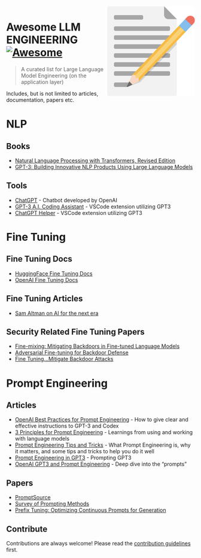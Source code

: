 <img src="icon.png" align="right" />

# Awesome LLM ENGINEERING [![Awesome](https://cdn.jsdelivr.net/gh/sindresorhus/awesome@d7305f38d29fed78fa85652e3a63e154dd8e8829/media/badge.svg)](https://github.com/sindresorhus/awesome#readme)
> A curated list for Large Language Model Engineering (on the application layer)

Includes, but is not limited to articles, documentation, papers etc.

# NLP

## Books
- [Natural Language Processing with Transformers, Revised Edition](https://www.amazon.com/Natural-Language-Processing-Transformers-Revised/dp/1098136799/)
- [GPT-3: Building Innovative NLP Products Using Large Language Models](https://www.amazon.com/GPT-3-Building-Innovative-Products-Language/dp/1098113624)


## Tools

- [ChatGPT](https://openai.com/blog/chatgpt/) - Chatbot developed by OpenAI
- [GPT-3 A.I. Coding Assistant](https://marketplace.visualstudio.com/items?itemName=Arrendy.gpt3-vscode-extension) - VSCode extension utilizing GPT3
- [ChatGPT Helper](https://marketplace.visualstudio.com/items?itemName=kiranshah.chatgpt-helper) - VSCode extension utilizing GPT3


# Fine Tuning

## Fine Tuning Docs
- [HuggingFace Fine Tuning Docs](https://huggingface.co/docs/transformers/training)
- [OpenAI Fine Tuning Docs](https://beta.openai.com/docs/guides/fine-tuning)


## Fine Tuning Articles
- [Sam Altman on AI for the next era](https://greylock.com/greymatter/sam-altman-ai-for-the-next-era/)

## Security Related Fine Tuning Papers
- [Fine-mixing: Mitigating Backdoors in Fine-tuned Language Models](https://arxiv.org/pdf/2210.09545.pdf)
- [Adversarial Fine-tuning for Backdoor Defense](https://arxiv.org/pdf/2202.06312v1.pdf)
- [Fine Tuning...Mitigate Backdoor Attacks](https://www.researchgate.net/publication/366423678_Fine-Tuning_Is_All_You_Need_to_Mitigate_Backdoor_Attacks)


# Prompt Engineering


## Articles

- [OpenAI Best Practices for Prompt Engineering](https://help.openai.com/en/articles/6654000-best-practices-for-prompt-engineering-with-openai-api) - How to give clear and effective instructions to GPT-3 and Codex
- [3 Principles for Prompt Engineering](https://www.linkedin.com/pulse/3-principles-prompt-engineering-gpt-3-ben-whately/) - Learnings from using and working with language models
- [Prompt Engineering Tips and Tricks](https://blog.andrewcantino.com/blog/2021/04/21/prompt-engineering-tips-and-tricks/) - What Prompt Engineering is, why it matters, and some tips and tricks to help you do it well
- [Prompt Engineering in GPT3](https://www.analyticsvidhya.com/blog/2022/05/prompt-engineering-in-gpt-3/) - Prompting GPT3
- [OpenAI GPT3 and Prompt Engineering](https://medium.com/swlh/openai-gpt-3-and-prompt-engineering-dcdc2c5fcd29) - Deep dive into the “prompts”


## Papers
- [PromptSource](https://arxiv.org/pdf/2202.01279.pdf)
- [Survey of Prompting Methods](https://arxiv.org/pdf/2107.13586.pdf)
- [Prefix Tuning: Optimizing Continuous Prompts for Generation](https://aclanthology.org/2021.acl-long.353.pdf)

## Contribute

Contributions are always welcome!
Please read the [contribution guidelines](contributing.md) first.
